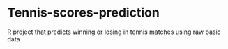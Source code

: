 # Tennis-scores-prediction
R project that predicts winning or losing in tennis matches using raw basic data
